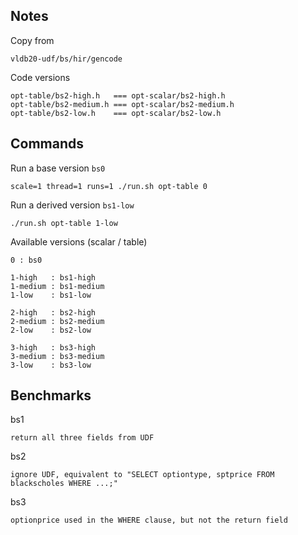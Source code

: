 ## Notes

Copy from

    vldb20-udf/bs/hir/gencode

Code versions

    opt-table/bs2-high.h   === opt-scalar/bs2-high.h
    opt-table/bs2-medium.h === opt-scalar/bs2-medium.h
    opt-table/bs2-low.h    === opt-scalar/bs2-low.h

## Commands

Run a base version `bs0`

    scale=1 thread=1 runs=1 ./run.sh opt-table 0

Run a derived version `bs1-low`

    ./run.sh opt-table 1-low

Available versions (scalar / table)

    0 : bs0

    1-high   : bs1-high
    1-medium : bs1-medium
    1-low    : bs1-low

    2-high   : bs2-high
    2-medium : bs2-medium
    2-low    : bs2-low

    3-high   : bs3-high
    3-medium : bs3-medium
    3-low    : bs3-low



## Benchmarks

bs1

    return all three fields from UDF

bs2

    ignore UDF, equivalent to "SELECT optiontype, sptprice FROM blackscholes WHERE ...;"

bs3

    optionprice used in the WHERE clause, but not the return field




